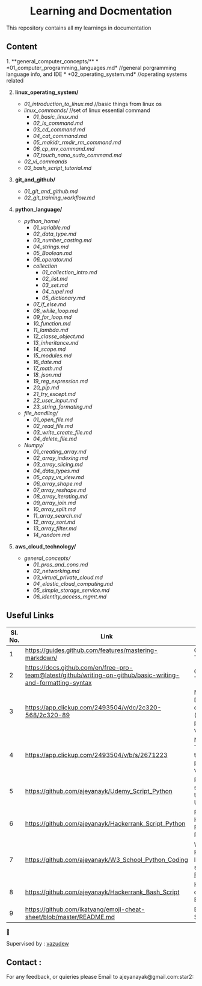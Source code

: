 <h1 align="center">Learning and Docmentation</h1>

This repository contains all my learnings in documentation 

<h2>Content</h2>
1. **general_computer_concepts/**
    * *01_computer_programming_languages.md*    //general porgramming language info, and IDE
    * *02_operating_system.md*                  //operating systems related

2. **linux_operating_system/**
    * *01_introduction_to_linux.md*             //basic things from linux os
    * *linux_commands/*                     //set of linux essential command
      * *01_basic_linux.md*
      * *02_ls_command.md*
      * *03_cd_command.md*
      * *04_cat_command.md*
      * *05_makidr_rmdir_rm_command.md*
      * *06_cp_mv_command.md*
      * *07_touch_nano_sudo_command.md*
    * *02_vi_commands*
    * *03_bash_script_tutorial.md*
  
3.  **git_and_github/**
    * *01_git_and_github.md*
    * *02_git_training_workflow.md*
  
 4.  **python_language/**
      * *python_home/*
        * *01_variable.md*
        * *02_data_type.md*
		* *03_number_casting.md*
		* *04_strings.md*
        * *05_Boolean.md*
        * *06_operator.md*
		* *collection*
			* *01_collection_intro.md*
			* *02_list.md*
			* *03_set.md*
			* *04_tupel.md*
			* *05_dictionary.md*
		* *07_if_else.md*
		* *08_while_loop.md*
		* *09_for_loop.md*
		* *10_function.md*
		* *11_lambda.md*
		* *12_classe_object.md*
		* *13_inheritance.md*
		* *14_scope.md*
		* *15_modules.md*
		* *16_date.md*
		* *17_math.md*
		* *18_json.md*
		* *19_reg_expression.md*
		* *20_pip.md*
		* *21_try_except.md*
		* *22_user_input.md*
		* *23_string_formating.md*
      * *file_handling/*
        * *01_open_file.md*
        * *02_read_file.md*
        * *03_write_create_file.md*
		* *04_delete_file.md*
      * *Numpy/*
        * *01_creating_array.md*
        * *02_array_indexing.md*
		* *03_array_slicing.md*
		* *04_data_types.md*
		* *05_copy_vs_view.md*
		* *06_array_shape.md*
		* *07_array_reshape.md*
		* *08_array_iterating.md*
		* *09_array_join.md*
		* *10_array_split.md*
		* *11_array_search.md*
		* *12_array_sort.md*
		* *13_array_filter.md*
		* *14_random.md*
5. **aws_cloud_technology/**
    * *general_concepts/*
      * *01_pros_and_cons.md*
      * *02_networking.md*
	  * *03_virtual_private_cloud.md*
	  * *04_elastic_cloud_computing.md*
	  * *05_simple_storage_service.md*
	  * *06_identity_access_mgmt.md*

##  Useful Links

| **Sl. No.** | **Link** | **Remarks** |
----------|--------------|--------------
1| https://guides.github.com/features/mastering-markdown/ | Git Hub Tutorial 
2| https://docs.github.com/en/free-pro-team@latest/github/writing-on-github/basic-writing-and-formatting-syntax  | Git Hub Tutorial
3| https://app.clickup.com/2493504/v/dc/2c320-568/2c320-89 | My Documentation on Clickup (need permission to view)
4| https://app.clickup.com/2493504/v/b/s/2671223 | My Clickup Task list for training (need permission to view)
5| https://github.com/ajeyanayk/Udemy_Script_Python | Repository of scripts, going through Udemy Course 
6| https://github.com/ajeyanayk/Hackerrank_Script_Python | Repository of Hackerrank Puzzles with Python
7| https://github.com/ajeyanayk/W3_School_Python_Coding | W3 School Python learning and scripts [W3-Python](https://www.w3schools.com/python/)
8| https://github.com/ajeyanayk/Hackerrank_Bash_Script | Hackerrank challenges in Bash scripting
9| https://github.com/ikatyang/emoji-cheat-sheet/blob/master/README.md | Emoji Cheat Sheet

:rocket:

Supervised by : [vazudew](vazudew@gmail.com)

<h2>Contact :</h2>
For any feedback, or quieries please Email to ajeyanayak@gmail.com:star2:


